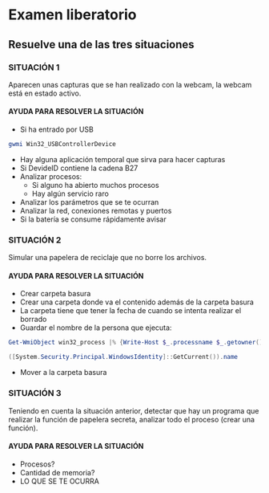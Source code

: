# Examen liberatorio

## Resuelve una de las tres situaciones

### SITUACIÓN 1
Aparecen unas capturas que se han realizado con la webcam, la webcam está en estado activo.

#### AYUDA PARA RESOLVER LA SITUACIÓN

- Si ha entrado por USB
```powershell
gwmi Win32_USBControllerDevice
```
- Hay alguna aplicación temporal que sirva para hacer capturas
- Si DevideID contiene la cadena B27
- Analizar procesos:
    - Si alguno ha abierto muchos procesos
    - Hay algún servicio raro
- Analizar los parámetros que se te ocurran
- Analizar la red, conexiones remotas y puertos
- Si la batería se consume rápidamente avisar

### SITUACIÓN 2
Simular una papelera de reciclaje que no borre los archivos.

#### AYUDA PARA RESOLVER LA SITUACIÓN
- Crear carpeta basura
- Crear una carpeta donde va el contenido además de la carpeta basura
- La carpeta tiene que tener la fecha de cuando se intenta realizar el borrado
- Guardar el nombre de la persona que ejecuta:
```powershell
Get-WmiObject win32_process |% {Write-Host $_.processname $_.getowner().user}
```
```powershell
([System.Security.Principal.WindowsIdentity]::GetCurrent()).name
```
- Mover a la carpeta basura

### SITUACIÓN 3
Teniendo en cuenta la situación anterior, detectar que hay un programa que realizar la función de papelera secreta, analizar todo el proceso (crear una función).

#### AYUDA PARA RESOLVER LA SITUACIÓN
- Procesos?
- Cantidad de memoria?
- LO QUE SE TE OCURRA
